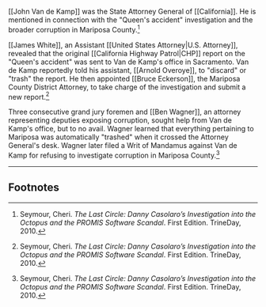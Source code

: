 [[John Van de Kamp]] was the State Attorney General of [[California]]. He is mentioned in connection with the "Queen's accident" investigation and the broader corruption in Mariposa County.[^1]

[[James White]], an Assistant [[United States Attorney|U.S. Attorney]], revealed that the original [[California Highway Patrol|CHP]] report on the "Queen's accident" was sent to Van de Kamp's office in Sacramento. Van de Kamp reportedly told his assistant, [[Arnold Overoye]], to "discard" or "trash" the report. He then appointed [[Bruce Eckerson]], the Mariposa County District Attorney, to take charge of the investigation and submit a new report.[^1]

Three consecutive grand jury foremen and [[Ben Wagner]], an attorney representing deputies exposing corruption, sought help from Van de Kamp's office, but to no avail. Wagner learned that everything pertaining to Mariposa was automatically "trashed" when it crossed the Attorney General's desk. Wagner later filed a Writ of Mandamus against Van de Kamp for refusing to investigate corruption in Mariposa County.[^1]

---
## Footnotes

[^1]: Seymour, Cheri. *The Last Circle: Danny Casolaro’s Investigation into the Octopus and the PROMIS Software Scandal*. First Edition. TrineDay, 2010.